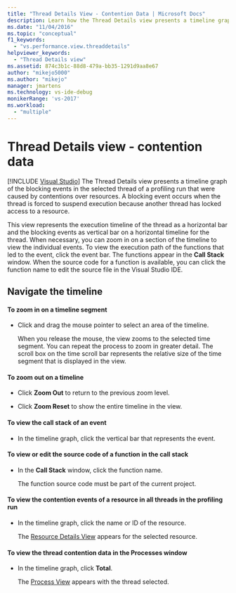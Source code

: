```yaml
---
title: "Thread Details View - Contention Data | Microsoft Docs"
description: Learn how the Thread Details view presents a timeline graph of the blocking events in the selected thread of a profiling run.
ms.date: "11/04/2016"
ms.topic: "conceptual"
f1_keywords:
  - "vs.performance.view.threaddetails"
helpviewer_keywords:
  - "Thread Details view"
ms.assetid: 874c3b1c-88d8-479a-bb35-1291d9aa8e67
author: "mikejo5000"
ms.author: "mikejo"
manager: jmartens
ms.technology: vs-ide-debug
monikerRange: 'vs-2017'
ms.workload:
  - "multiple"
---
```

# Thread Details view - contention data

 [!INCLUDE [Visual Studio](~/includes/applies-to-version/vs-not-mac.md)]
The Thread Details view presents a timeline graph of the blocking events in the selected thread of a profiling run that were caused by contentions over resources. A blocking event occurs when the thread is forced to suspend execution because another thread has locked access to a resource.

 This view represents the execution timeline of the thread as a horizontal bar and the blocking events as vertical bar on a horizontal timeline for the thread. When necessary, you can zoom in on a section of the timeline to view the individual events. To view the execution path of the functions that led to the event, click the event bar. The functions appear in the **Call Stack** window. When the source code for a function is available, you can click the function name to edit the source file in the Visual Studio IDE.

## Navigate the timeline

#### To zoom in on a timeline segment

- Click and drag the mouse pointer to select an area of the timeline.

     When you release the mouse, the view zooms to the selected time segment. You can repeat the process to zoom in greater detail. The scroll box on the time scroll bar represents the relative size of the time segment that is displayed in the view.

#### To zoom out on a timeline

- Click **Zoom Out** to return to the previous zoom level.

- Click **Zoom Reset** to show the entire timeline in the view.

#### To view the call stack of an event

- In the timeline graph, click the vertical bar that represents the event.

#### To view or edit the source code of a function in the call stack

- In the **Call Stack** window, click the function name.

  The function source code must be part of the current project.

#### To view the contention events of a resource in all threads in the profiling run

- In the timeline graph, click the name or ID of the resource.

     The [Resource Details View](../profiling/resource-details-view-contention-data.md) appears for the selected resource.

#### To view the thread contention data in the Processes window

- In the timeline graph, click **Total**.

     The [Process View](../profiling/process-view-contention-data.md) appears with the thread selected.
